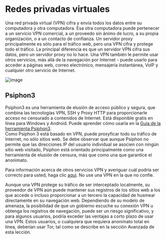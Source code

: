 [Title]: # (Redes privadas virtuales)
[Order]: # (8)

# Redes privadas virtuales

Una red privada virtual (VPN) cifra y envía todos los datos entre su computadora y otra computadora. Esa otra computadora puede pertenecer a un servicio VPN comercial, a un proveedo sin ánimo de lucro, a su propia organización, o a un contacto de confianza. Un servidor proxy principalmente es sólo para el tráfico web, pero una VPN cifra y protege todo el tráfico. La principal diferencia es que un servidor VPN cifra sus datos, pero un servidor proxy no lo hace. Una VPN también le permite usar otros servicios, más allá de la navegación por Internet - puede usarlo para acceder a páginas web, correo electrónico, mensajería instantánea, VoIP y cualquier otro servicio de Internet.

![image](internetb4.png)

## Psiphon3

Psiphon3 es una herramienta de elusión de acceso público y segura, que combina las tecnologías VPN, SSH y Proxy HTTP para proporcionarle acceso no censurado a contenidos de Internet. Está disponible gratis en línea para Windows y Android. Puede aprender cómo usarla en la [Guía de la herramienta Psiphon3](umbrella://lesson/psiphon).  
Como Psiphon 3 está basado en VPN, puede proxyficar todo su tráfico de Internet, no sólo sitios web. Se debe observar que aunque Psiphon no permite que las direcciones IP del usuario individual se asocien con ningún sitio web visitado, Psiphon está orientado principalmente como una herramienta de elusión de censura, más que como una que garantice el anonimato.

Para información acerca de otros servicios VPN y averiguar cuál podría ser correcto para usted, haga clic [aquí](http://torrentfreak.com/which-vpn-services-take-your-anonymity-seriously-2014-edition-140315/). No use una VPN en la que no confíe.

Aunque una VPN protege su tráfico de ser interceptado localmente, su proveedor de VPN aún puede mantener sus registros de los sitios web a los que accede o incluso proporcionar a un tercero la capacidad de husmear directamente en su navegación web. Dependiendo de su modelo de amenaza, la posibilidad de que un gobierno escuche su conexión VPN u obtenga los registros de navegación, puede ser un riesgo significativo, y para algunos usuarios, podría exceder las ventajas a corto plazo de usar una VPN. Estos usuarios, o cualquiera que requiera anonimato total en línea, deberían usar Tor, tal como se describe en la sección Avanzada de esta lección.